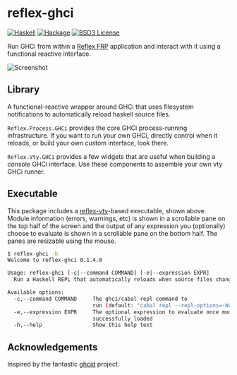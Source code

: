 # reflex-ghci

[![Haskell](https://img.shields.io/badge/language-Haskell-orange.svg)](https://haskell.org) [![Hackage](https://img.shields.io/hackage/v/reflex-ghci.svg)](https://hackage.haskell.org/package/reflex-ghci) [![BSD3 License](https://img.shields.io/badge/license-BSD3-blue.svg)](https://github.com/reflex-frp/reflex-ghci/blob/master/LICENSE)

Run GHCi from within a [Reflex FRP](https://reflex-frp.org) application and interact with it using a functional reactive interface.

![Screenshot](https://i.imgur.com/5y61Qx7.png)

## Library

A functional-reactive wrapper around GHCi that uses filesystem notifications to automatically reload haskell source files.

`Reflex.Process.GHCi` provides the core GHCi process-running infrastructure. If you want to run your own GHCi, directly control when it reloads, or build your own custom interface, look there.

`Reflex.Vty.GHCi` provides a few widgets that are useful when building a console GHCi interface. Use these components to assemble your own vty GHCi runner.

## Executable

This package includes a [reflex-vty](https://github.com/reflex-frp/reflex-vty)-based executable, shown above. Module information (errors, warnings, etc) is shown in a scrollable pane on the top half of the screen and the output of any expression you (optionally) choose to evaluate is shown in a scrollable pane on the bottom half. The panes are resizable using the mouse.

```bash
$ reflex-ghci -h
Welcome to reflex-ghci 0.1.4.0

Usage: reflex-ghci [-c|--command COMMAND] [-e|--expression EXPR]
  Run a Haskell REPL that automatically reloads when source files change.

Available options:
  -c,--command COMMAND     The ghci/cabal repl command to
                           run (default: "cabal repl --repl-options=-Wall")
  -e,--expression EXPR     The optional expression to evaluate once modules have
                           successfully loaded
  -h,--help                Show this help text

```

## Acknowledgements
Inspired by the fantastic [ghcid](https://github.com/ndmitchell/ghcid) project.
